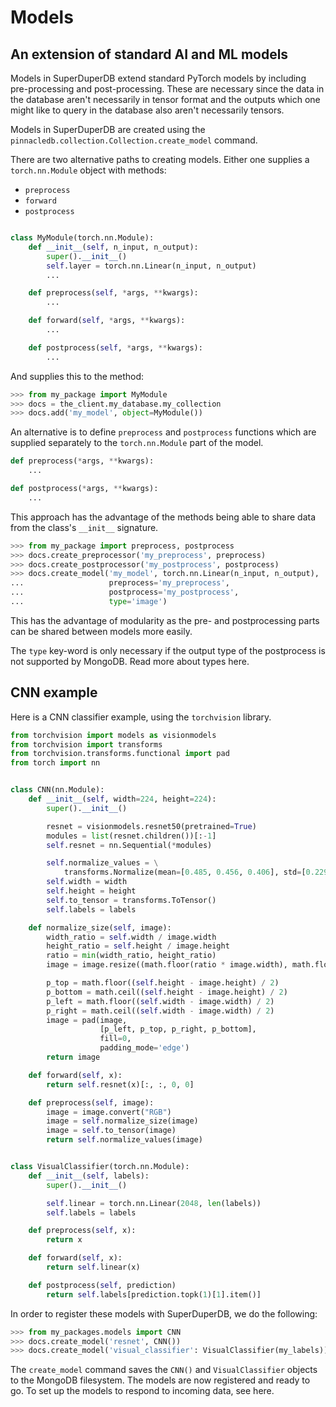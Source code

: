 # Models

## An extension of standard AI and ML models

Models in SuperDuperDB extend standard PyTorch models
by including pre-processing and post-processing. These are necessary
since the data in the database aren't necessarily in tensor format
and the outputs which one might like to query in the database also
aren't necessarily tensors.

Models in SuperDuperDB are created using the
`pinnacledb.collection.Collection.create_model` command.

There are two alternative paths to creating models.
Either one supplies a `torch.nn.Module` object with methods:

- `preprocess`
- `forward`
- `postprocess`

```python

class MyModule(torch.nn.Module):
    def __init__(self, n_input, n_output):
        super().__init__()
        self.layer = torch.nn.Linear(n_input, n_output)
        ...

    def preprocess(self, *args, **kwargs):
        ...

    def forward(self, *args, **kwargs):
        ...

    def postprocess(self, *args, **kwargs):
        ...
```


And supplies this to the method:

```python
>>> from my_package import MyModule
>>> docs = the_client.my_database.my_collection
>>> docs.add('my_model', object=MyModule())
```

An alternative is to define `preprocess` and `postprocess` functions
which are supplied separately to the `torch.nn.Module` part of the
model.

```python
def preprocess(*args, **kwargs):
    ...

def postprocess(*args, **kwargs):
    ...
```


This approach has the advantage of the methods being able to share data from the class's
`__init__` signature.

```python
>>> from my_package import preprocess, postprocess
>>> docs.create_preprocessor('my_preprocess', preprocess)
>>> docs.create_postprocessor('my_postprocess', postprocess)
>>> docs.create_model('my_model', torch.nn.Linear(n_input, n_output),
...                   preprocess='my_preprocess',
...                   postprocess='my_postprocess',
...                   type='image')
```

This has the advantage of modularity as the pre- and postprocessing parts can be shared between
models more easily.

The `type` key-word is only necessary if the output type of the postprocess is not supported 
by MongoDB. Read more about types here.


## CNN example

Here is a CNN classifier example, using the ``torchvision``
library. 

```python
from torchvision import models as visionmodels
from torchvision import transforms
from torchvision.transforms.functional import pad
from torch import nn


class CNN(nn.Module):
    def __init__(self, width=224, height=224):
        super().__init__()

        resnet = visionmodels.resnet50(pretrained=True)
        modules = list(resnet.children())[:-1]
        self.resnet = nn.Sequential(*modules)

        self.normalize_values = \
            transforms.Normalize(mean=[0.485, 0.456, 0.406], std=[0.229, 0.224, 0.225])
        self.width = width
        self.height = height
        self.to_tensor = transforms.ToTensor()
        self.labels = labels

    def normalize_size(self, image):
        width_ratio = self.width / image.width
        height_ratio = self.height / image.height
        ratio = min(width_ratio, height_ratio)
        image = image.resize((math.floor(ratio * image.width), math.floor(ratio * image.height)))

        p_top = math.floor((self.height - image.height) / 2)
        p_bottom = math.ceil((self.height - image.height) / 2)
        p_left = math.floor((self.width - image.width) / 2)
        p_right = math.ceil((self.width - image.width) / 2)
        image = pad(image,
                    [p_left, p_top, p_right, p_bottom],
                    fill=0,
                    padding_mode='edge')
        return image

    def forward(self, x):
        return self.resnet(x)[:, :, 0, 0]

    def preprocess(self, image):
        image = image.convert("RGB")
        image = self.normalize_size(image)
        image = self.to_tensor(image)
        return self.normalize_values(image)


class VisualClassifier(torch.nn.Module):
    def __init__(self, labels):
        super().__init__()

        self.linear = torch.nn.Linear(2048, len(labels))
        self.labels = labels

    def preprocess(self, x):
        return x

    def forward(self, x):
        return self.linear(x)

    def postprocess(self, prediction)
        return self.labels[prediction.topk(1)[1].item()]
```

In order to register these models with SuperDuperDB, we do the following:

```python
>>> from my_packages.models import CNN
>>> docs.create_model('resnet', CNN())
>>> docs.create_model('visual_classifier': VisualClassifier(my_labels))
```

The `create_model` command saves the `CNN()` and `VisualClassifier` objects to the MongoDB
filesystem. The models are now registered and ready to go. To set up the models to respond to 
incoming data, see here.